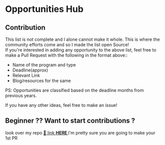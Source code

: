 #  Opportunities Hub


## Contribution
This list is not complete and I alone cannot make it whole. This is where the community efforts come and so I made the list open Source! <br>
If you're interested in adding any opportunity to the above list, feel free to make a Pull Request with the following in the format above::
- Name of the program and type
- Deadline(approx)
- Relevant Link
- Blog/resources for the same

PS: Opportunities are classified based on the deadline months from previous years. 

If you have any other ideas, feel free to make an issue!

## Beginner ?? Want to start contributions ?

look over my repo <a href="https://github.com/Ayan-thecodeking/Here-Contributions-Begins">👋
link <strong>HERE </strong> </a> 
I'm pretty sure you are going to make your 1st PR


